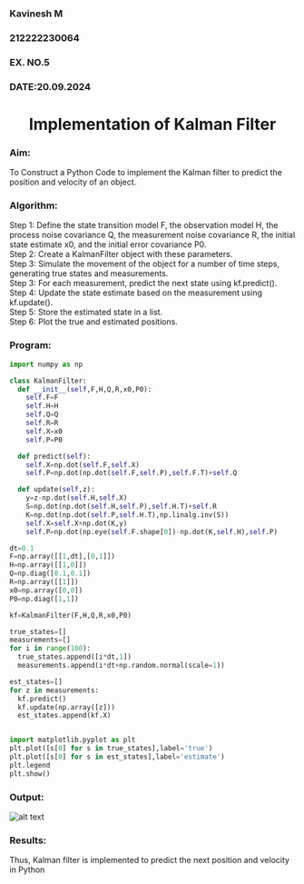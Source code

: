 <H3>Kavinesh M</H3>
<H3>212222230064</H3>
<H3>EX. NO.5</H3>
<H3>DATE:20.09.2024</H3>
<H1 ALIGN =CENTER> Implementation of Kalman Filter</H1>
<H3>Aim:</H3> To Construct a Python Code to implement the Kalman filter to predict the position and velocity of an object.
<H3>Algorithm:</H3>
Step 1: Define the state transition model F, the observation model H, the process noise covariance Q, the measurement noise covariance R, the initial state estimate x0, and the initial error covariance P0.<BR>
Step 2:  Create a KalmanFilter object with these parameters.<BR>
Step 3: Simulate the movement of the object for a number of time steps, generating true states and measurements. <BR>
Step 3: For each measurement, predict the next state using kf.predict().<BR>
Step 4: Update the state estimate based on the measurement using kf.update().<BR>
Step 5: Store the estimated state in a list.<BR>
Step 6: Plot the true and estimated positions.<BR>

<H3>Program:</H3>

```python
import numpy as np

class KalmanFilter:
  def __init__(self,F,H,Q,R,x0,P0):
    self.F=F
    self.H=H
    self.Q=Q
    self.R=R
    self.X=x0
    self.P=P0

  def predict(self):
    self.X=np.dot(self.F,self.X)
    self.P=np.dot(np.dot(self.F,self.P),self.F.T)+self.Q

  def update(self,z):
    y=z-np.dot(self.H,self.X)
    S=np.dot(np.dot(self.H,self.P),self.H.T)+self.R
    K=np.dot(np.dot(self.P,self.H.T),np.linalg.inv(S))
    self.X=self.X+np.dot(K,y)
    self.P=np.dot(np.eye(self.F.shape[0])-np.dot(K,self.H),self.P)

dt=0.1
F=np.array([[1,dt],[0,1]])
H=np.array([[1,0]])
Q=np.diag([0.1,0.1])
R=np.array([[1]])
x0=np.array([0,0])
P0=np.diag([1,1])

kf=KalmanFilter(F,H,Q,R,x0,P0)

true_states=[]
measurements=[]
for i in range(100):
  true_states.append([i*dt,1])
  measurements.append(i*dt+np.random.normal(scale=1))

est_states=[]
for z in measurements:
  kf.predict()
  kf.update(np.array([z]))
  est_states.append(kf.X)


import matplotlib.pyplot as plt
plt.plot([s[0] for s in true_states],label='true')
plt.plot([s[0] for s in est_states],label='estimate')
plt.legend
plt.show()
```

<H3>Output:</H3>

![alt text](image.png)

<H3>Results:</H3>
Thus, Kalman filter is implemented to predict the next position and   velocity in Python




